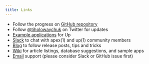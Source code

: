 ```yaml
---
title: Links
---
```


- Follow the progress on [GitHub repository](https://github.com/apex/up)
- Follow [@tjholowaychuk](https://twitter.com/tjholowaychuk) on Twitter for updates
- [Example applications](https://github.com/apex/up-examples) for Up
- [Slack](https://apex-slackin.herokuapp.com/) to chat with apex(1) and up(1) community members
- [Blog](https://blog.apex.sh/) to follow release posts, tips and tricks
- [Wiki](https://github.com/apex/up/wiki) for article listings, database suggestions, and sample apps
- [Email](support@apex.sh) support (please consider Slack or GitHub issue first)

